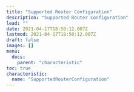 ```yaml
---
title: "Supported Router Configuration"
description: "Supported Router Configuration"
lead: ""
date: 2021-04-17T18:50:12.007Z
lastmod: 2021-04-17T18:50:12.007Z
draft: false
images: []
menu:
  docs:
    parent: "characteristic"
toc: true
characteristic:
  name: "SupportedRouterConfiguration"
---
```

